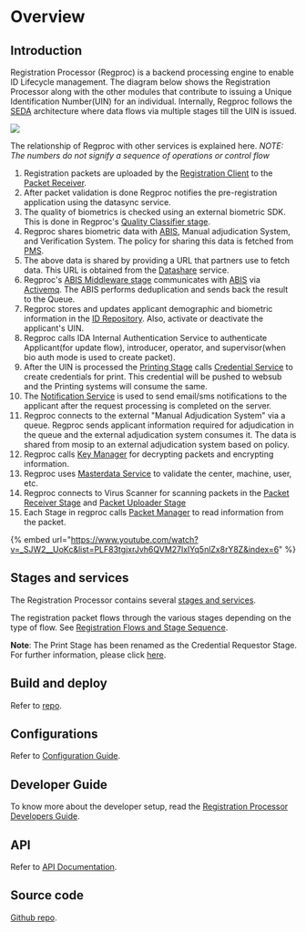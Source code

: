 # Overview

## Introduction

Registration Processor (Regproc) is a backend processing engine to enable ID Lifecycle management. The diagram below shows the Registration Processor along with the other modules that contribute to issuing a Unique Identification Number(UIN) for an individual. Internally, Regproc follows the [SEDA](https://en.wikipedia.org/wiki/Staged_event-driven_architecture) architecture where data flows via multiple stages till the UIN is issued.

![](../../../../.gitbook/assets/reg-proc.png)

The relationship of Regproc with other services is explained here. _NOTE: The numbers do not signify a sequence of operations or control flow_

1. Registration packets are uploaded by the  [Registration Client](../../registration-client/) to the [Packet Receiver](https://github.com/mosip/registration/tree/release-1.2.0/registration-processor/init/registration-processor-packet-receiver-stage).
2. After packet validation is done Regproc notifies the pre-registration application using the datasync service.
3. The quality of biometrics is checked using an external biometric SDK. This is done in Regproc's [Quality Classifier stage](https://github.com/mosip/registration/blob/release-1.2.0/registration-processor/pre-processor/registration-processor-quality-classifier-stage/README.md).
4. Regproc shares biometric data with [ABIS](../../../supporting-components/biometrics/abis.md), Manual adjudication System, and Verification System. The policy for sharing this data is fetched from [PMS](../../../support-systems/partner-management-services/).
5. The above data is shared by providing a URL that partners use to fetch data. This URL is obtained from the [Datashare](../../../supporting-components/datashare.md) service.
6. Regproc's [ABIS Middleware stage](https://github.com/mosip/registration/tree/release-1.2.0/registration-processor/core-processor/registration-processor-abis-middleware-stage) communicates with [ABIS](../../../supporting-components/biometrics/abis.md) via [Activemq](https://activemq.apache.org/). The ABIS performs deduplication and sends back the result to the Queue.
7. Regproc stores and updates applicant demographic and biometric information in the [ID Repository](https://docs.mosip.io/1.2.0/modules/id-repository). Also, activate or deactivate the applicant's UIN.
8. Regproc calls IDA Internal Authentication Service to authenticate Applicant(for update flow), introducer, operator, and supervisor(when bio auth mode is used to create packet).
9. After the UIN is processed the [Printing Stage](https://github.com/mosip/registration/tree/release-1.2.0/registration-processor/post-processor/registration-processor-printing-stage) calls [Credential Service](https://github.com/mosip/id-repository/tree/release-1.2.0/id-repository/credential-service) to create credentials for print. This credential will be pushed to websub and the Printing systems will consume the same.
10. The [Notification Service](https://github.com/mosip/registration/tree/release-1.2.0/registration-processor/registration-processor-notification-service) is used to send email/sms notifications to the applicant after the request processing is completed on the server.
11. Regproc connects to the external "Manual Adjudication System" via a queue. Regproc sends applicant information required for adjudication in the queue and the external adjudication system consumes it. The data is shared from mosip to an external adjudication system based on policy.
12. Regproc calls [Key Manager](https://docs.mosip.io/1.2.0/modules/keymanager) for decrypting packets and encrypting information.
13. Regproc uses [Masterdata Service](https://docs.mosip.io/1.2.0/deployment/masterdata-guide) to validate the center, machine, user, etc.
14. Regproc connects to Virus Scanner for scanning packets in the [Packet Receiver Stage](https://github.com/mosip/registration/tree/release-1.2.0/registration-processor/init/registration-processor-packet-receiver-stage) and [Packet Uploader Stage](https://github.com/mosip/registration/tree/release-1.2.0/registration-processor/pre-processor/registration-processor-packet-uploader-stage)
15. Each Stage in regproc calls [Packet Manager](https://docs.mosip.io/1.2.0/modules/packet-manager) to read information from the packet.

{% embed url="https://www.youtube.com/watch?v=_SJW2__UoKc&list=PLF83tgjxrJvh6QVM27lxIYq5nlZx8rY8Z&index=6" %}

## Stages and services

The Registration Processor contains several [stages and services](https://github.com/mosip/registration/tree/release-1.2.0#registration-stages-and-pipeline).

The registration packet flows through the various stages depending on the type of flow. See [Registration Flows and Stage Sequence](https://github.com/mosip/registration/blob/release-1.2.0/docs/flows.md).

**Note**: The Print Stage has been renamed as the Credential Requestor Stage. For further information, please click [here](https://docs.mosip.io/1.2.0/modules/registration-processor/credential-requestor-stage).

## Build and deploy

Refer to [repo](https://github.com/mosip/registration/tree/release-1.2.0).

## Configurations

Refer to [Configuration Guide](https://github.com/mosip/registration/blob/release-1.2.0/docs/configuration.md).

## Developer Guide

To know more about the developer setup, read the [Registration Processor Developers Guide](https://docs.mosip.io/1.2.0/modules/registration-processor/registration-processor-developers-guide).

## API

Refer to [API Documentation](https://mosip.github.io/documentation/release-1.2.0/release-1.2.0.html).

## Source code

[Github repo](https://github.com/mosip/registration/tree/release-1.2.0).
